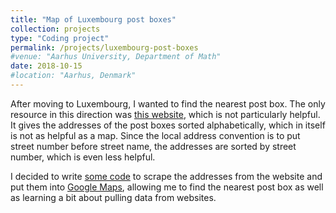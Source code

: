 ```yaml
---
title: "Map of Luxembourg post boxes"
collection: projects
type: "Coding project"
permalink: /projects/luxembourg-post-boxes
#venue: "Aarhus University, Department of Math"
date: 2018-10-15
#location: "Aarhus, Denmark"
---
```


After moving to Luxembourg, I wanted to find the nearest post box. The only resource in this direction was [this website][1], which is not particularly helpful. It gives the addresses of the post boxes sorted alphabetically, which in itself is not as helpful as a map. Since the local address convention is to put street number before street name, the addresses are sorted by street number, which is even less helpful.

I decided to write [some code][2] to scrape the addresses from the website and put them into [Google Maps][3], allowing me to find the nearest post box as well as learning a bit about pulling data from websites.

[1]: https://www.post.lu/en/independants-et-pme/solutions-postales/trouver-une-boite-aux-lettres
[2]: https://github.com/AndBM/luxembourg-postboxes
[3]: https://www.google.com/maps/d/viewer?mid=1jVL1J6kxpNzRxrro8DM2HlKp2ZM0SyAI&ll=49.63663988035693%2C6.146804007843912&z=12
